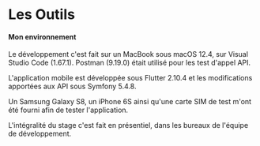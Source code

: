 # Les Outils

#### Mon environnement

Le développement c'est fait sur un MacBook sous macOS 12.4, sur Visual Studio Code (1.67.1). Postman (9.19.0) était utilisé pour les test d'appel API.

L'application mobile est développée sous Flutter 2.10.4 et les modifications apportées aux API sous Symfony 5.4.8.

Un Samsung Galaxy S8, un iPhone 6S ainsi qu'une carte SIM de test m'ont été fourni afin de tester l'application.

L'intégralité du stage c'est fait en présentiel, dans les bureaux de l'équipe de développement.
